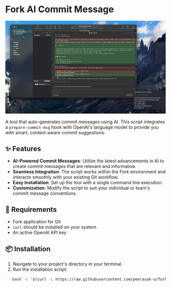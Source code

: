 # Fork AI Commit Message

![AI Commit Message Example](images/Screenshot.png)

A tool that auto-generates commit messages using AI. This script integrates a `prepare-commit-msg` hook with OpenAI's language model to provide you with smart, context-aware commit suggestions.

## ✨ Features

- **AI-Powered Commit Messages**: Utilize the latest advancements in AI to create commit messages that are relevant and informative.
- **Seamless Integration**: The script works within the Fork environment and interacts smoothly with your existing Git workflow.
- **Easy Installation**: Set up the tool with a single command line execution.
- **Customization**: Modify the script to suit your individual or team's commit message conventions.

## 📄 Requirements

- Fork application for Git
- `curl` should be installed on your system
- An active OpenAI API key

## 📦 Installation

1. Navigate to your project's directory in your terminal.
2. Run the installation script:
```bash
   bash -c "$(curl -L https://raw.githubusercontent.com/peerasak-u/fork-ai-commit-msg/main/install.sh)"
```